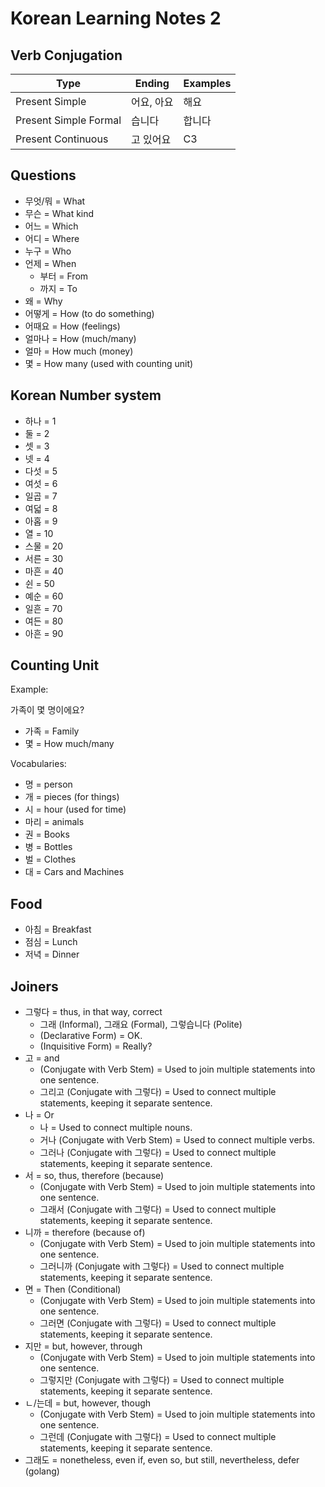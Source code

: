 # Korean Learning Notes 2

## Verb Conjugation


| Type                  | Ending     | Examples |
| --------------------- | ---------- | -------- |
| Present Simple        | 어요, 아요 | 해요     |
| Present Simple Formal | 습니다     | 합니다   |
| Present Continuous    | 고 있어요  | C3       |

## Questions

- 무엇/뭐 = What
- 무슨 = What kind
- 어느 = Which
- 어디 = Where
- 누구 = Who
- 언제 = When
  - 부터 = From
  - 까지 = To
- 왜 = Why
- 어떻게 = How (to do something)
- 어때요 = How (feelings)
- 얼마나 = How (much/many)
- 얼마 = How much (money)
- 몇 = How many (used with counting unit)

## Korean Number system

- 하나 = 1
- 둘 = 2
- 셋 = 3
- 넷 = 4
- 다섯 = 5
- 여섯 = 6
- 일곱 = 7
- 여덟 = 8
- 아홉 = 9
- 열 = 10
- 스물 = 20
- 서른 = 30
- 마흔 = 40
- 쉰 = 50
- 예순 = 60
- 일흔 = 70
- 여든 = 80
- 아흔 = 90

## Counting Unit

Example: 

가족이 몇 명이에요?
- 가족 = Family
- 몇 = How much/many
  
Vocabularies:

- 명 = person
- 개 = pieces (for things)
- 시 = hour (used for time)
- 마리 = animals
- 권 = Books
- 병 = Bottles
- 벌 = Clothes
- 대 = Cars and Machines

## Food

- 아침 = Breakfast
- 점심 = Lunch
- 저녁 = Dinner

## Joiners

- 그렇다 = thus, in that way, correct
  - 그래 (Informal), 그래요 (Formal), 그렇습니다 (Polite)
  - (Declarative Form) = OK.
  - (Inquisitive Form) = Really?
- 고 = and
  - (Conjugate with Verb Stem) = Used to join multiple statements into one sentence.
  - 그리고 (Conjugate with 그렇다) = Used to connect multiple statements, keeping it separate sentence.
- 나 = Or
  - 나 = Used to connect multiple nouns.
  - 거나 (Conjugate with Verb Stem) = Used to connect multiple verbs.
  - 그러나 (Conjugate with 그렇다) = Used to connect multiple statements, keeping it separate sentence.
- 서 = so, thus, therefore (because)
  - (Conjugate with Verb Stem) = Used to join multiple statements into one sentence.
  - 그래서 (Conjugate with 그렇다) = Used to connect multiple statements, keeping it separate sentence.
- 니까 = therefore (because of)
  - (Conjugate with Verb Stem) = Used to join multiple statements into one sentence.
  - 그러니까 (Conjugate with 그렇다) = Used to connect multiple statements, keeping it separate sentence.
- 면 = Then (Conditional)
  - (Conjugate with Verb Stem) = Used to join multiple statements into one sentence.
  - 그러면 (Conjugate with 그렇다) = Used to connect multiple statements, keeping it separate sentence.
- 지만 = but, however, through
  - (Conjugate with Verb Stem) = Used to join multiple statements into one sentence.
  - 그렇지만 (Conjugate with 그렇다) = Used to connect multiple statements, keeping it separate sentence.
- ㄴ/는데 = but, however, though
  - (Conjugate with Verb Stem) = Used to join multiple statements into one sentence.
  - 그런데 (Conjugate with 그렇다) = Used to connect multiple statements, keeping it separate sentence.
- 그래도 = nonetheless, even if, even so, but still, nevertheless, defer (golang)